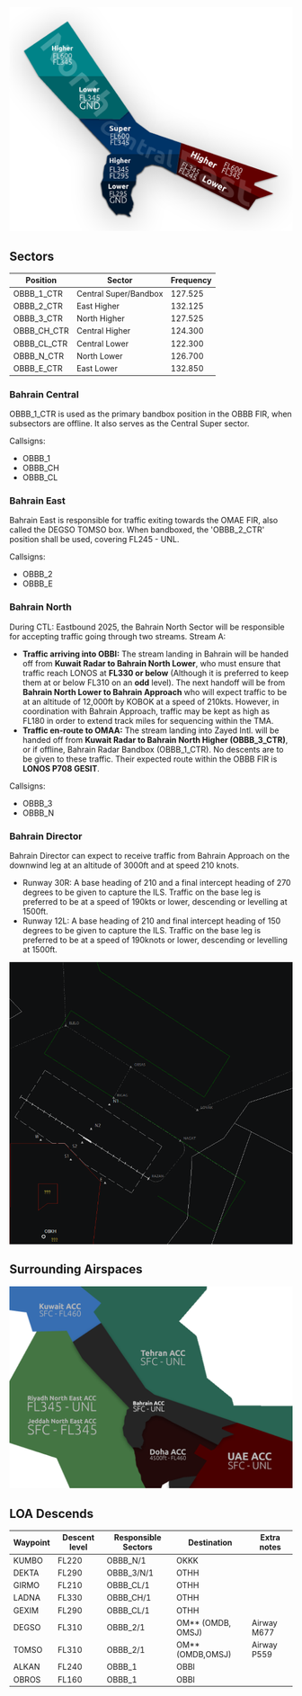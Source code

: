 ![Bahrain RDR](img/BahrainRDR.png)

## Sectors

| **Position** | **Sector** | **Frequency** |
|--------------|-------------------|-------------------------|
| OBBB_1_CTR        | Central Super/Bandbox             | 127.525                |
| OBBB_2_CTR        | East Higher             | 132.125              |
| OBBB_3_CTR        | North Higher             | 127.525               |
| OBBB_CH_CTR        | Central Higher             | 124.300               |
| OBBB_CL_CTR        | Central Lower             | 122.300               |
| OBBB_N_CTR        | North Lower             | 126.700                |
| OBBB_E_CTR        | East Lower             | 132.850                |

### Bahrain Central
OBBB_1_CTR is used as the primary bandbox position in the OBBB FIR, when subsectors are offline. It also serves as the Central Super sector.

Callsigns:

- OBBB_1
- OBBB_CH
- OBBB_CL

### Bahrain East
Bahrain East is responsible for traffic exiting towards the OMAE FIR, also called the DEGSO TOMSO box. When bandboxed, the 'OBBB_2_CTR' position shall be used, covering FL245 - UNL.

Callsigns:

- OBBB_2
- OBBB_E

### Bahrain North
During CTL: Eastbound 2025, the Bahrain North Sector will be responsible for accepting traffic going through two streams.
Stream A:

- **Traffic arriving into OBBI:** The stream landing in Bahrain will be handed off from **Kuwait Radar to Bahrain North Lower**, who must ensure that traffic reach LONOS at **FL330 or below** (Although it is preferred to keep them at or below FL310 on an **odd** level). The next handoff will be from **Bahrain North Lower to Bahrain Approach** who will expect traffic to be at an altitude of 12,000ft by KOBOK at a speed of 210kts. However, in coordination with Bahrain Approach, traffic may be kept as high as FL180 in order to extend track miles for sequencing within the TMA.
- **Traffic en-route to OMAA:** The stream landing into Zayed Intl. will be handed off from **Kuwait Radar to Bahrain North Higher (OBBB_3_CTR)**, or if offline, Bahrain Radar Bandbox (OBBB_1_CTR). No descents are to be given to these traffic. Their expected route within the OBBB FIR is **LONOS P708 GESIT**.

Callsigns:

- OBBB_3
- OBBB_N

### Bahrain Director

Bahrain Director can expect to receive traffic from Bahrain Approach on the downwind leg at an altitude of 3000ft and at speed 210 knots.

- Runway 30R: A base heading of 210 and a final intercept heading of 270 degrees to be given to capture the ILS. Traffic on the base leg is preferred to be at a speed of 190kts or lower, descending or levelling at 1500ft.
- Runway 12L: A base heading of 210 and final intercept heading of 150 degrees to be given to capture the ILS. Traffic on the base leg is preferred to be at a speed of 190knots or lower, descending or levelling at 1500ft.

![Capture](img/capture.png)

## Surrounding Airspaces

![Bahrain AIR](img/BahrainAIR.png)

## LOA Descends

| **Waypoint** | **Descent level** | **Responsible Sectors** | **Destination**   | **Extra notes** |
|--------------|-------------------|-------------------------|-------------------|-----------------|
| KUMBO        | FL220             | OBBB_N/1                | OKKK              |                 |
| DEKTA        | FL290             | OBBB_3/N/1              | OTHH              |                 |
| GIRMO        | FL210             | OBBB_CL/1               | OTHH              |                 |
| LADNA        | FL330             | OBBB_CH/1               | OTHH              |                 |
| GEXIM        | FL290             | OBBB_CL/1               | OTHH              |                 |
| DEGSO        | FL310             | OBBB_2/1                | OM** (OMDB, OMSJ) | Airway M677     |
| TOMSO        | FL310             | OBBB_2/1                | OM** (OMDB,OMSJ)  | Airway P559     |
| ALKAN        | FL240             | OBBB_1                  | OBBI              |                 |
| OBROS        | FL160             | OBBB_1                  | OBBI              |                 |

